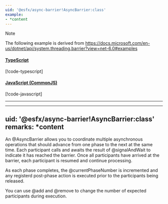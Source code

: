 ```yaml
---
uid: '@esfx/async-barrier!AsyncBarrier:class'
example:
- *content
---
```


> [!NOTE]
> The following example is derived from https://docs.microsoft.com/en-us/dotnet/api/system.threading.barrier?view=net-6.0#examples

#### [TypeScript](#tab/ts)
[!code-typescript[](../examples/usage.ts)]

#### [JavaScript (CommonJS)](#tab/js)
[!code-javascript[](../examples/usage.js)]

***

---
uid: '@esfx/async-barrier!AsyncBarrier:class'
remarks: *content
---

An @AsyncBarrier allows you to coordinate multiple asynchronous operations that should advance from one phase to the next at the same time. Each participant
calls and awaits the result of @signalAndWait to indicate it has reached the barrier. Once all participants have arrived at the barrier, each participant 
is resumed and continue processing.

As each phase completes, the @currentPhaseNumber is incremented and any registerd post-phase action is executed prior to the participants being released.

You can use @add and @remove to change the number of expected participants during execution.